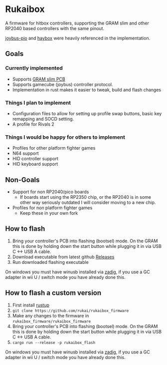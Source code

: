 # Rukaibox

A firmware for hitbox controllers, supporting the GRAM slim and other RP2040 based controllers with the same pinout.

[joybus-pio](https://github.com/JonnyHaystack/joybus-pio) and [haybox](https://github.com/JonnyHaystack/HayBox) were heavily referenced in the implementation.

## Goals

### Currently implemented

* Supports [GRAM slim PCB](https://gramctrl.com/products/gram-slim-pcb)
* Supports gamecube (joybus) controller protocol.
* Implementation in rust makes it easier to tweak, build and flash changes

### Things I plan to implement

* Configuration files to allow for setting up profile swap buttons, basic key remapping and SOCD setting.
* A profile for Rivals 2

### Things I would be happy for others to implement

* Profiles for other platform fighter games
* N64 support
* HID controller support
* HID keyboard support

## Non-Goals

* Support for non RP2040/pico boards
  * If boards start using the RP2350 chip, or the RP2040 is in some other way seriously outdated I will consider moving to a new chip.
* Profiles for non platform fighter games
  * Keep these in your own fork

## How to flash

1. Bring your controller's PCB into flashing (bootsel) mode. On the GRAM this is done by holding down the start button while plugging it in via USB C <-> USB A cable.
2. Download executable from latest github [Releases](https://github.com/rukai/rukaibox_firmware/releases)
3. Run downloaded flashing executable

On windows you must have winusb installed via [zadig](https://zadig.akeo.ie/), if you use a GC adapter in wii U / switch mode you have already done this.

## How to flash a custom version

1. First install [rustup](https://rustup.rs/)
2. `git clone https://github.com/rukai/rukaibox_firmware`
3. Make any changes to the firmware in `rukaibox_firmware/rukaibox_firmware`
4. Bring your controller's PCB into flashing (bootsel) mode. On the GRAM this is done by holding down the start button while plugging it in via USB C <-> USB A cable.
5. `cargo run --release -p rukaibox_flash`

On windows you must have winusb installed via [zadig](https://zadig.akeo.ie/), if you use a GC adapter in wii U / switch mode you have already done this.
